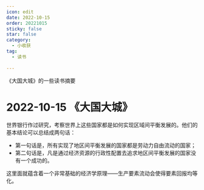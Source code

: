 ```yaml
---
icon: edit
date: 2022-10-15
order: 20221015
sticky: false
star: false
category:
  - 小收获
tag:
  - 读书
  
---
```


《大国大城》的一些读书摘要

<!-- more -->

# 2022-10-15 《大国大城》

世界银行作过研究，考察世界上这些国家都是如何实现区域间平衡发展的。他们的基本结论可以总结成两句话：
* 第一句话是，所有实现了地区间平衡发展的国家都是劳动力自由流动的国家；
* 第二句话是，凡是通过经济资源的行政性配置去追求地区间平衡发展的国家没有一个成功的。
  
这里面就蕴含着一个非常基础的经济学原理——生产要素流动会使得要素回报均等化。